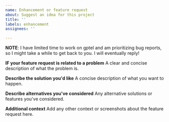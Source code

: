 ```yaml
---
name: Enhancement or feature request
about: Suggest an idea for this project
title: ''
labels: enhancement
assignees: ''

---
```


**NOTE**: I have limited time to work on gptel and am prioritizing bug reports, so I might take a while to get back to you.  I will eventually reply!

**IF your feature request is related to a problem**
A clear and concise description of what the problem is.

**Describe the solution you'd like**
A concise description of what you want to happen.

**Describe alternatives you've considered**
Any alternative solutions or features you've considered.

**Additional context**
Add any other context or screenshots about the feature request here.
